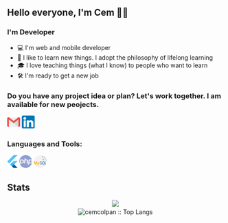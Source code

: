 ## Hello everyone, I'm Cem 👋🏻

### I'm Developer

- 💻  I'm web and mobile developer
- 📖  I like to learn new things. I adopt the philosophy of lifelong learning
- 🎓  I love teaching things (what I know) to people who want to learn
- 🛠  I'm ready to get a new job

### Do you have any project idea or plan? Let's work together. I am available for new peojects.
[<img src="https://github.com/serdarpolat/serdarpolat/blob/master/gmail.png" width="30">](mailto:cemcolpan@gmail.com)
[<img src="https://github.com/serdarpolat/serdarpolat/blob/master/linkedin.png" width="30">](https://www.linkedin.com/in/cem-colpan/)


### Languages and Tools:
<img src="https://github.com/serdarpolat/serdarpolat/blob/master/flutter.png" height="30">
<img src="https://github.com/serdarpolat/serdarpolat/blob/master/php.png" height="30"> 
<img src="https://github.com/serdarpolat/serdarpolat/blob/master/mysql.png" height="30">

## Stats
<p align="center">
  <img src="https://github-readme-stats.vercel.app/api?username=cemcolpan&show_icons=true&include_all_commits=true" />
  <br>
  <img src="https://github-readme-stats.vercel.app/api/top-langs/?username=cemcolpan&langs_count=10&layout=compact" alt="cemcolpan :: Top Langs" />
</p>
